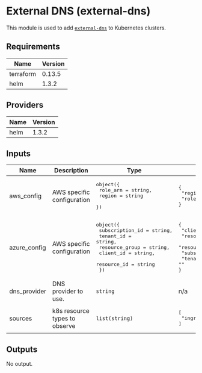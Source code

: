 # External DNS (external-dns)

This module is used to add [`external-dns`](https://github.com/kubernetes-sigs/external-dns) to Kubernetes clusters.

## Requirements

| Name | Version |
|------|---------|
| terraform | 0.13.5 |
| helm | 1.3.2 |

## Providers

| Name | Version |
|------|---------|
| helm | 1.3.2 |

## Inputs

| Name | Description | Type | Default | Required |
|------|-------------|------|---------|:--------:|
| aws\_config | AWS specific configuration | <pre>object({<br>    role_arn = string,<br>    region   = string<br>  })</pre> | <pre>{<br>  "region": "",<br>  "role_arn": ""<br>}</pre> | no |
| azure\_config | AWS specific configuration | <pre>object({<br>    subscription_id = string,<br>    tenant_id       = string,<br>    resource_group  = string,<br>    client_id       = string,<br>    resource_id     = string<br>  })</pre> | <pre>{<br>  "client_id": "",<br>  "resource_group": "",<br>  "resource_id": "",<br>  "subscription_id": "",<br>  "tenant_id": ""<br>}</pre> | no |
| dns\_provider | DNS provider to use. | `string` | n/a | yes |
| sources | k8s resource types to observe | `list(string)` | <pre>[<br>  "ingress"<br>]</pre> | no |

## Outputs

No output.

